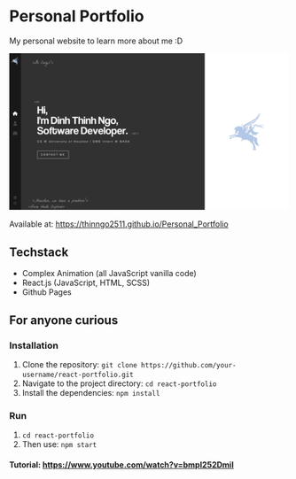 # Personal Portfolio

My personal website to learn more about me :D


![alt text](<Screenshot 2024-04-21 at 3.14.31 PM.png>)

Available at: https://thinngo2511.github.io/Personal_Portfolio

## Techstack
- Complex Animation (all JavaScript vanilla code)
- React.js (JavaScript, HTML, SCSS)
- Github Pages

## For anyone curious
### Installation

1. Clone the repository: `git clone https://github.com/your-username/react-portfolio.git`
2. Navigate to the project directory: `cd react-portfolio`
3. Install the dependencies: `npm install`

### Run
1. `cd react-portfolio`
2. Then use: `npm start`

#### Tutorial: https://www.youtube.com/watch?v=bmpI252DmiI


